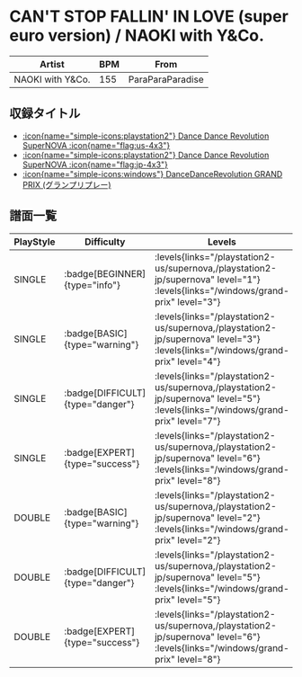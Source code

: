 # CAN'T STOP FALLIN' IN LOVE (super euro version) / NAOKI with Y&Co.

|Artist|BPM|From|
|------|---|----|
|NAOKI with Y&Co.|155|ParaParaParadise|

## 収録タイトル

- [:icon{name="simple-icons:playstation2"} Dance Dance Revolution SuperNOVA :icon{name="flag:us-4x3"}](/playstation2-us/supernova)
- [:icon{name="simple-icons:playstation2"} Dance Dance Revolution SuperNOVA :icon{name="flag:jp-4x3"}](/playstation2-jp/supernova)
- [:icon{name="simple-icons:windows"} DanceDanceRevolution GRAND PRIX (グランプリプレー)](/windows/grand-prix)

## 譜面一覧

|PlayStyle|Difficulty|Levels|Notes|Movie|
|---------|----------|------|-----|-----|
|SINGLE| :badge[BEGINNER]{type="info"}| :levels{links="/playstation2-us/supernova,/playstation2-jp/supernova" level="1"} :levels{links="/windows/grand-prix" level="3"}|100/0||
|SINGLE| :badge[BASIC]{type="warning"}| :levels{links="/playstation2-us/supernova,/playstation2-jp/supernova" level="3"} :levels{links="/windows/grand-prix" level="4"}|117/0||
|SINGLE| :badge[DIFFICULT]{type="danger"}| :levels{links="/playstation2-us/supernova,/playstation2-jp/supernova" level="5"} :levels{links="/windows/grand-prix" level="7"}|198/7||
|SINGLE| :badge[EXPERT]{type="success"}| :levels{links="/playstation2-us/supernova,/playstation2-jp/supernova" level="6"} :levels{links="/windows/grand-prix" level="8"}|288/0||
|DOUBLE| :badge[BASIC]{type="warning"}| :levels{links="/playstation2-us/supernova,/playstation2-jp/supernova" level="2"} :levels{links="/windows/grand-prix" level="2"}|87/0||
|DOUBLE| :badge[DIFFICULT]{type="danger"}| :levels{links="/playstation2-us/supernova,/playstation2-jp/supernova" level="5"} :levels{links="/windows/grand-prix" level="5"}|181/2||
|DOUBLE| :badge[EXPERT]{type="success"}| :levels{links="/playstation2-us/supernova,/playstation2-jp/supernova" level="6"} :levels{links="/windows/grand-prix" level="8"}|282/0||
